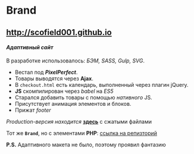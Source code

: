 Brand
===
<http://scofield001.github.io>
---
#### *Адаптивный сайт*

В разработке использовалось: *БЭМ, SASS, Gulp, SVG*.

* Вестал под ***PixelPerfect***.
* Товары выводятся через **Ajax**.
* В `checkout.html` есть календарь, выполненный через плагин jQuery.
* **JS** скомпилирован через *babel* на *ES5*
* Старался добавить товары с помощью *нативного* JS.
* Присутствует анимация элементов и блоков.
* Прижат *footer*

*Production-версия находится* **[здесь](https://github.com/Scofield001/scofield001.github.io)** с сжатыми файлами

Тот же **`Brand`**, но с элементами **PHP**:
[ссылка на репизторий](https://github.com/Scofield001/php_lv2/tree/master/dz-7)

**P.S.** Адаптивного макета не было, поэтому проявил фантазию

